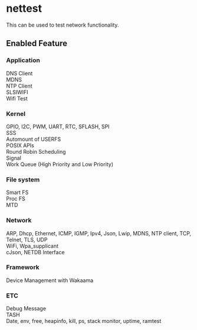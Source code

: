 # nettest
This can be used to test network functionality.

## Enabled Feature
### Application
DNS Client  
MDNS  
NTP Client  
SLSIWIFI  
Wifi Test

### Kernel
GPIO, I2C, PWM, UART, RTC, SFLASH, SPI  
SSS  
Automount of USERFS  
POSIX APIs  
Round Robin Scheduling  
Signal  
Work Queue (High Priority and Low Priority)

### File system
Smart FS  
Proc FS  
MTD

### Network
ARP, Dhcp, Ethernet, ICMP, IGMP, Ipv4, Json, Lwip, MDNS, NTP client, TCP, Telnet, TLS, UDP  
WiFi, Wpa_supplicant  
cJson, NETDB Interface

### Framework
Device Management with Wakaama

### ETC
Debug Message  
TASH  
Date, env, free, heapinfo, kill, ps, stack monitor, uptime, ramtest
